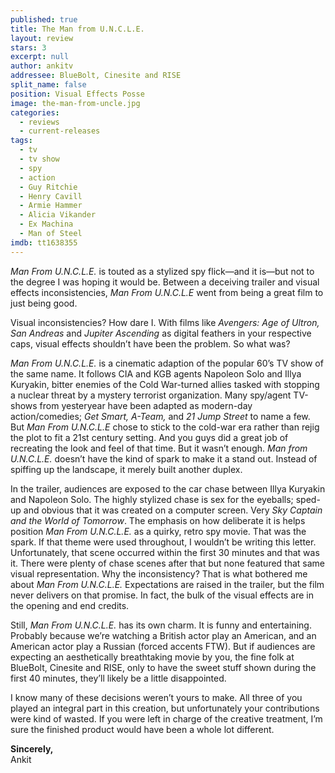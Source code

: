```yaml
---
published: true
title: The Man from U.N.C.L.E.
layout: review
stars: 3
excerpt: null
author: ankitv
addressee: BlueBolt, Cinesite and RISE
split_name: false
position: Visual Effects Posse 
image: the-man-from-uncle.jpg
categories: 
  - reviews
  - current-releases
tags: 
  - tv
  - tv show
  - spy
  - action
  - Guy Ritchie
  - Henry Cavill
  - Armie Hammer
  - Alicia Vikander
  - Ex Machina
  - Man of Steel
imdb: tt1638355
---
```

_Man From U.N.C.L.E._ is touted as a stylized spy flick—and it is—but not to the degree I was hoping it would be. Between a deceiving trailer and visual effects inconsistencies, _Man From U.N.C.L.E_ went from being a great film to just being good. 

Visual inconsistencies? How dare I. With films like _Avengers: Age of_ _Ultron, San Andreas_ and _Jupiter Ascending_ as digital feathers in your respective caps, visual effects shouldn’t have been the problem. So what was?

_Man From U.N.C.L.E._ is a cinematic adaption of the popular 60’s TV show of the same name. It follows CIA and KGB agents Napoleon Solo and Illya Kuryakin, bitter enemies of the Cold War-turned allies tasked with stopping a nuclear threat by a mystery terrorist organization. Many spy/agent TV-shows from yesteryear have been adapted as modern-day action/comedies; _Get Smart, A-Team,_ and _21 Jump Street_ to name a few. But _Man From U.N.C.L.E_ chose to stick to the cold-war era rather than rejig the plot to fit a 21st century setting. And you guys did a great job of recreating the look and feel of that time. But it wasn’t enough. _Man from U.N.C.L.E._ doesn’t have the kind of spark to make it a stand out. Instead of spiffing up the landscape, it merely built another duplex. 

In the trailer, audiences are exposed to the car chase between Illya Kuryakin and Napoleon Solo. The highly stylized chase is sex for the eyeballs; sped-up and obvious that it was created on a computer screen. Very _Sky Captain and the World of Tomorrow_. The emphasis on how deliberate it is helps position _Man From U.N.C.L.E._ as a quirky, retro spy movie. That was the spark. If that theme were used throughout, I wouldn’t be writing this letter. Unfortunately, that scene occurred within the first 30 minutes and that was it. There were plenty of chase scenes after that but none featured that same visual representation. Why the inconsistency? That is what bothered me about _Man From U.N.C.L.E._ Expectations are raised in the trailer, but the film never delivers on that promise. In fact, the bulk of the visual effects are in the opening and end credits. 

Still, _Man From U.N.C.L.E._ has its own charm. It is funny and entertaining. Probably because we’re watching a British actor play an American, and an American actor play a Russian (forced accents FTW). But if audiences are expecting an aesthetically breathtaking movie by you, the fine folk at BlueBolt, Cinesite and RISE, only to have the sweet stuff shown during the first 40 minutes, they’ll likely be a little disappointed.  

I know many of these decisions weren’t yours to make. All three of you played an integral part in this creation, but unfortunately your contributions were kind of wasted. If you were left in charge of the creative treatment, I’m sure the finished product would have been a whole lot different.

**Sincerely,**  
Ankit